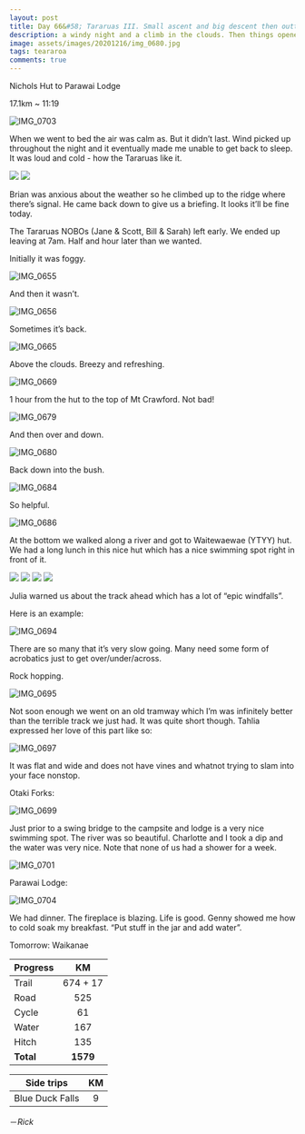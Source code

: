 ```yaml
---
layout: post
title: Day 66&#58; Tararuas III. Small ascent and big descent then outta there
description: a windy night and a climb in the clouds. Then things opened up with great views on Mt Crawford. Right after a huge steep descent to the bottom valley and out to Otaki Forks.
image: assets/images/20201216/img_0680.jpg
tags: teararoa
comments: true
---
```


Nichols Hut to Parawai Lodge 

17.1km ~ 11:19

![IMG_0703](/assets/images/20201216/img_0703.jpg)

When we went to bed the air was calm as. But it didn’t last. Wind picked up throughout the night and it eventually made me unable to get back to sleep. It was loud and cold - how the Tararuas like it.

<div class="gallery" data-columns="2">
  <img src="/assets/images/20201216/img_0645.jpg">
  <img src="/assets/images/20201216/img_0647.jpg">
</div>

Brian was anxious about the weather so he climbed up to the ridge where there’s signal. He came back down to give us a briefing. It looks it’ll be fine today. 

The Tararuas NOBOs (Jane & Scott, Bill & Sarah) left early. We ended up leaving at 7am. Half and hour later than we wanted.

Initially it was foggy.

![IMG_0655](/assets/images/20201216/img_0655.jpg)

And then it wasn’t. 

![IMG_0656](/assets/images/20201216/img_0656.jpg)

Sometimes it’s back. 

![IMG_0665](/assets/images/20201216/img_0665.jpg)

Above the clouds. Breezy and refreshing. 

![IMG_0669](/assets/images/20201216/img_0669.jpg)

1 hour from the hut to the top of Mt Crawford. Not bad!

![IMG_0679](/assets/images/20201216/img_0679.jpg)

And then over and down. 

![IMG_0680](/assets/images/20201216/img_0680.jpg)

Back down into the bush. 

![IMG_0684](/assets/images/20201216/img_0684.jpg)

So helpful.

![IMG_0686](/assets/images/20201216/img_0686.jpg)

At the bottom we walked along a river and got to Waitewaewae (YTYY) hut. We had a long lunch in this nice hut which has a nice swimming spot right in front of it.

<div class="gallery" data-columns="2">
  <img src="/assets/images/20201216/img_0687.jpg">
  <img src="/assets/images/20201216/img_0688.jpg">
  <img src="/assets/images/20201216/img_0691.jpg">
  <img src="/assets/images/20201216/img_0692.jpg">
</div>

Julia warned us about the track ahead which has a lot of “epic windfalls”. 

Here is an example:

![IMG_0694](/assets/images/20201216/img_0694.jpg)

There are so many that it’s very slow going. Many need some form of acrobatics just to get over/under/across. 

Rock hopping.

![IMG_0695](/assets/images/20201216/img_0695.jpg)

Not soon enough we went on an old tramway which I’m was infinitely better than the terrible track we just had. It was quite short though. Tahlia expressed her love of this part like so:

![IMG_0697](/assets/images/20201216/img_0697.jpg)

It was flat and wide and does not have vines and whatnot trying to slam into your face nonstop. 

Otaki Forks:

![IMG_0699](/assets/images/20201216/img_0699.jpg)

Just prior to a swing bridge to the campsite and lodge is a very nice swimming spot. The river was so beautiful. Charlotte and I took a dip and the water was very nice. Note that none of us had a shower for a week. 

![IMG_0701](/assets/images/20201216/img_0701.jpg)

Parawai Lodge:

![IMG_0704](/assets/images/20201216/img_0704.jpg)

We had dinner. The fireplace is blazing. Life is good. Genny showed me how to cold soak my breakfast. “Put stuff in the jar and add water”.

Tomorrow: Waikanae

| Progress | KM |
| ---- |:----:|
| Trail | 674 + 17 |
| Road | 525 |
| Cycle | 61 |
| Water | 167 |
| Hitch | 135 |
| **Total** | **1579** |

| Side trips | KM |
| ---- |:----:|
| Blue Duck Falls | 9 |




－_Rick_